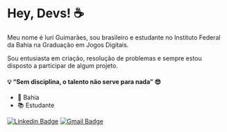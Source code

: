 # Hey, Devs! ☕

Meu nome é Iuri Guimarães, sou brasileiro e estudante no Instituto Federal da Bahia na Graduação em Jogos Digitais.

Sou entusiasta em criação, resolução de problemas e sempre estou disposto a participar de algum projeto.

#### 💡 “Sem disciplina, o talento não serve para nada” 😎

- 📍 Bahia
- 📚 Estudante


 [![Linkedin Badge](https://img.shields.io/badge/-IuriGuimaraes-blue?style=flat-square&logo=Linkedin&logoColor=white&link=https://www.linkedin.com/in/joão-gabriel-433312b6/)](https://www.linkedin.com/in/iuri-guimaraes-bba693189/) [
![Gmail Badge](https://img.shields.io/badge/-iuri.guimaraes1992@gmail.com-c14438?style=flat-square&logo=Gmail&logoColor=white&link=mailto:gsantana152@gmail.com)](mailto:iuri.guimaraes1992@gmail.com) 
